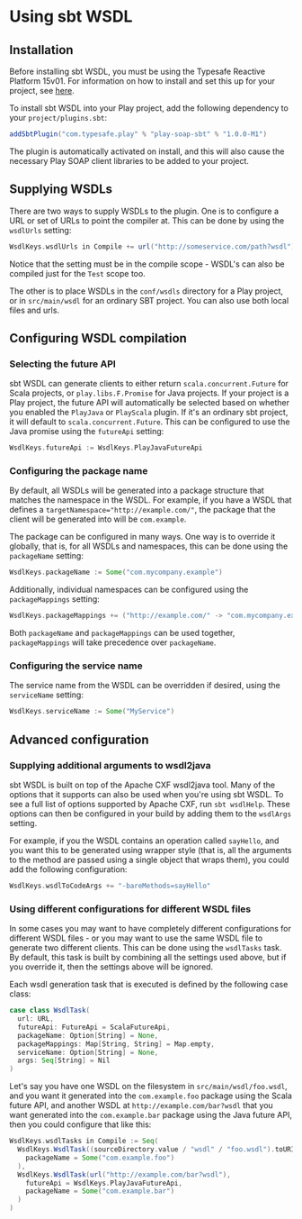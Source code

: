 # Using sbt WSDL

## Installation

Before installing sbt WSDL, you must be using the Typesafe Reactive Platform 15v01.  For information on how to install and set this up for your project, see [here](https://together.typesafe.com/products/reactivePlatform).

To install sbt WSDL into your Play project, add the following dependency to your `project/plugins.sbt`:

```scala
addSbtPlugin("com.typesafe.play" % "play-soap-sbt" % "1.0.0-M1")
```

The plugin is automatically activated on install, and this will also cause the necessary Play SOAP client libraries to be added to your project.

## Supplying WSDLs

There are two ways to supply WSDLs to the plugin.  One is to configure a URL or set of URLs to point the compiler at.  This can be done by using the `wsdlUrls` setting:

```scala
WsdlKeys.wsdlUrls in Compile += url("http://someservice.com/path?wsdl")
```

Notice that the setting must be in the compile scope - WSDL's can also be compiled just for the `Test` scope too.

The other is to place WSDLs in the `conf/wsdls` directory for a Play project, or in `src/main/wsdl` for an ordinary SBT project.  You can also use both local files and urls.

## Configuring WSDL compilation

### Selecting the future API

sbt WSDL can generate clients to either return `scala.concurrent.Future` for Scala projects, or `play.libs.F.Promise` for Java projects.  If your project is a Play project, the future API will automatically be selected based on whether you enabled the `PlayJava` or `PlayScala` plugin.  If it's an ordinary sbt project, it will default to `scala.concurrent.Future`.  This can be configured to use the Java promise using the `futureApi` setting:

```scala
WsdlKeys.futureApi := WsdlKeys.PlayJavaFutureApi
```

### Configuring the package name

By default, all WSDLs will be generated into a package structure that matches the namespace in the WSDL.  For example, if you have a WSDL that defines a `targetNamespace="http://example.com/"`, the package that the client will be generated into will be `com.example`.

The package can be configured in many ways.  One way is to override it globally, that is, for all WSDLs and namespaces, this can be done using the `packageName` setting:

```scala
WsdlKeys.packageName := Some("com.mycompany.example")
```

Additionally, individual namespaces can be configured using the `packageMappings` setting:

```scala
WsdlKeys.packageMappings += ("http://example.com/" -> "com.mycompany.example")
```

Both `packageName` and `packageMappings` can be used together, `packageMappings` will take precedence over `packageName`.

### Configuring the service name

The service name from the WSDL can be overridden if desired, using the `serviceName` setting:

```scala
WsdlKeys.serviceName := Some("MyService")
```

## Advanced configuration

### Supplying additional arguments to wsdl2java

sbt WSDL is built on top of the Apache CXF wsdl2java tool.  Many of the options that it supports can also be used when you're using sbt WSDL.  To see a full list of options supported by Apache CXF, run `sbt wsdlHelp`.  These options can then be configured in your build by adding them to the `wsdlArgs` setting.

For example, if you the WSDL contains an operation called `sayHello`, and you want this to be generated using wrapper style (that is, all the arguments to the method are passed using a single object that wraps them), you could add the following configuration:

```scala
WsdlKeys.wsdlToCodeArgs += "-bareMethods=sayHello"
```

### Using different configurations for different WSDL files

In some cases you may want to have completely different configurations for different WSDL files - or you may want to use the same WSDL file to generate two different clients.  This can be done using the `wsdlTasks` task.  By default, this task is built by combining all the settings used above, but if you override it, then the settings above will be ignored.

Each wsdl generation task that is executed is defined by the following case class:

```scala
case class WsdlTask(
  url: URL, 
  futureApi: FutureApi = ScalaFutureApi,
  packageName: Option[String] = None, 
  packageMappings: Map[String, String] = Map.empty,
  serviceName: Option[String] = None,
  args: Seq[String] = Nil
)
```

Let's say you have one WSDL on the filesystem in `src/main/wsdl/foo.wsdl`, and you want it generated into the `com.example.foo` package using the Scala future API, and another WSDL at `http://example.com/bar?wsdl` that you want generated into the `com.example.bar` package using the Java future API, then you could configure that like this:

```scala
WsdlKeys.wsdlTasks in Compile := Seq(
  WsdlKeys.WsdlTask((sourceDirectory.value / "wsdl" / "foo.wsdl").toURI.toURL),
    packageName = Some("com.example.foo")
  ),
  WsdlKeys.WsdlTask(url("http://example.com/bar?wsdl"),
    futureApi = WsdlKeys.PlayJavaFutureApi,
    packageName = Some("com.example.bar")
  )
)
```
